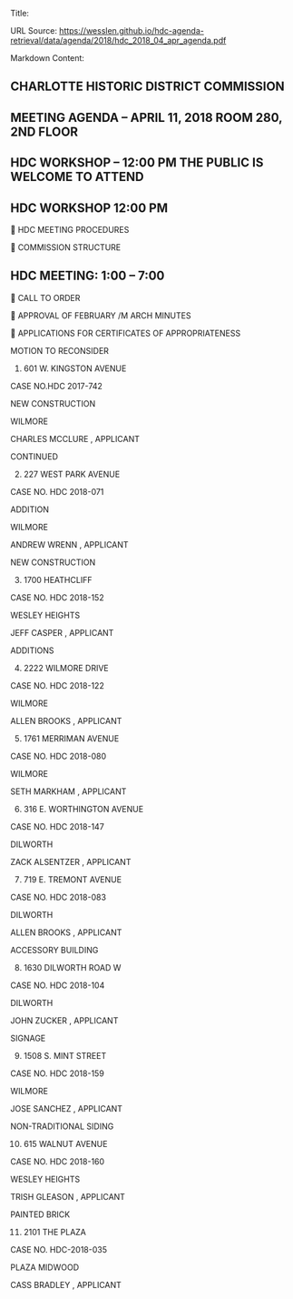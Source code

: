 Title: 

URL Source: https://wesslen.github.io/hdc-agenda-retrieval/data/agenda/2018/hdc_2018_04_apr_agenda.pdf

Markdown Content:
## CHARLOTTE HISTORIC DISTRICT COMMISSION 

## MEETING AGENDA – APRIL 11, 2018 ROOM 280, 2ND FLOOR 

## HDC WORKSHOP – 12:00 PM THE PUBLIC IS WELCOME TO ATTEND 

## HDC WORKSHOP 12:00 PM 

 HDC MEETING PROCEDURES 

 COMMISSION STRUCTURE 

## HDC MEETING: 1:00 – 7:00 

 CALL TO ORDER 

 APPROVAL OF FEBRUARY /M ARCH MINUTES 

 APPLICATIONS FOR CERTIFICATES OF APPROPRIATENESS 

MOTION TO RECONSIDER 

1. 601 W. KINGSTON AVENUE 

CASE NO.HDC 2017-742 

NEW CONSTRUCTION 

WILMORE 

CHARLES MCCLURE , APPLICANT 

CONTINUED 

2. 227 WEST PARK AVENUE 

CASE NO. HDC 2018-071 

ADDITION 

WILMORE 

ANDREW WRENN , APPLICANT 

NEW CONSTRUCTION 

3. 1700 HEATHCLIFF 

CASE NO. HDC 2018-152 

WESLEY HEIGHTS 

JEFF CASPER , APPLICANT 

ADDITIONS 

4. 2222 WILMORE DRIVE 

CASE NO. HDC 2018-122 

WILMORE 

ALLEN BROOKS , APPLICANT 

5. 1761 MERRIMAN AVENUE 

CASE NO. HDC 2018-080 

WILMORE 

SETH MARKHAM , APPLICANT 

6. 316 E. WORTHINGTON AVENUE 

CASE NO. HDC 2018-147 

DILWORTH 

ZACK ALSENTZER , APPLICANT 

7. 719 E. TREMONT AVENUE 

CASE NO. HDC 2018-083 

DILWORTH 

ALLEN BROOKS , APPLICANT 

ACCESSORY BUILDING 

8. 1630 DILWORTH ROAD W

CASE NO. HDC 2018-104 

DILWORTH 

JOHN ZUCKER , APPLICANT 

SIGNAGE 

9. 1508 S. MINT STREET 

CASE NO. HDC 2018-159 

WILMORE 

JOSE SANCHEZ , APPLICANT 

NON-TRADITIONAL SIDING 

10. 615 WALNUT AVENUE 

CASE NO. HDC 2018-160 

WESLEY HEIGHTS 

TRISH GLEASON , APPLICANT 

PAINTED BRICK 

11. 2101 THE PLAZA 

CASE NO. HDC-2018-035 

PLAZA MIDWOOD 

CASS BRADLEY , APPLICANT
